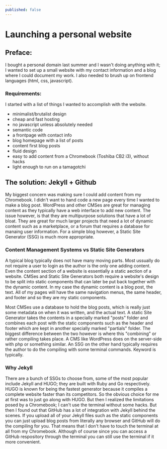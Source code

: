 ```yaml
---
published: false
---
```

# Launching a personal website

## Preface: 
I bought a personal domain last summer and I wasn't doing anything with it; I wanted to set up a small website with my contact information and a blog where I could document my work. I also needed to brush up on frontend languages (html, css, javascript).

### Requirements:
I started with a list of things I wanted to accomplish with the website.
- minimalist/brutalist design
- cheap and fast hosting
- no javascript unless absolutely needed
- semantic code
- a frontpage with contact info
- blog homepage with a list of posts
- content first blog posts
- fluid design
- easy to add content from a Chromebook (Toshiba CB2 i3), without hacks
- light enough to run on a tamagotchi

## The solution: Jekyll + Github
My biggest concern was making sure I could add content from my Chromebook. I didn't want to hand code a new page every time I wanted to make a blog post. WordPress and other CMSes are great for managing content as they typically have a web interface to add new content. The issue however, is that they are multipurpose solutions that have a lot of bloat. They are great for much larger projects that need a lot of dynamic content such as a marketplace, or a forum that requires a database for manaing user information. For a simple blog however, a Static Site Generator (SSG) is much more appropriate.

### Content Management Systems vs Static Site Generators
A typical blog typically does not have many moving parts. Most ussually do not require a user to login as the author is the only one adding content. Even the content section of a website is essentially a static aection of a website. CMSes and Static Site Generators both require a website's design to be split into static components that can later be put back together with the dynamic content. In my case the dynamic content is a blog post, the text. All of my pages will have the same navigation menus, the same header, and footer and so they are my static components.

Most CMSes use a database to hold the blog posts, which is really just some metadata on when it was written, and the actual text. A static Site Generator takes the contents in a specially marked "posts" folder and combines each post with the static components such as the header and footer which are kept in another specially marked "partials" folder. The biggest difference between the two however is where this "combining" or rather compiling takes place. A CMS like WordPress does on the server-side with php or something similar. An SSG on the other hand typically requires the author to do the compiling with some terminal commands. Keyword is typically. 

### Why Jekyll

There are a bunch of SSGs to choose from, some of the most popular include Jekyll and HUGO; they are built with Ruby and Go respectively. HUGO is known for being the fastest generator because it compiles a complete website faster than its competitors. So the obvious choice for me at first was to just go along with HUGO. But then I realized the limitations posed by a Chromebook; I can't use the terminal without some hacks. But then I found out that GitHub has a lot of integration with Jekyll behind the scenes. If you upload all of your Jekyll files such as the static components you can just upload blog posts from literally any browser and GitHub will do the compiling for you. That means that I don't have to touch the terminal at all from my Chromebook. Although of course since you can access a GitHub respository through the terminal you can still use the terminal if it more convenient. 
